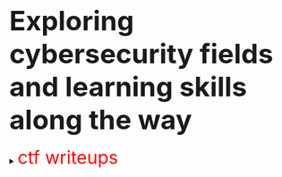 # <font size="8">Exploring cybersecurity fields and learning skills along the way</font>

<details>
<summary><font size="6" color="#ff0000">ctf writeups</font></summary>

<font size="4">
Lorem ipsum dolor sit amet.
</font>

</details>
